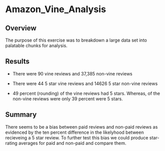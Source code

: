 # Amazon_Vine_Analysis

## Overview
The purpose of this exercise was to breakdown a large data set into palatable chunks for analysis.

## Results

- There were 90 vine reviews and 37,385 non-vine reviews

- There were 44 5 star vine reviews and 14626 5 star non-vine reviews

- 49 percent (rounding) of the vine reviews had 5 stars. Whereas, of the non-vine reviews were only 39 percent were 5 stars.


## Summary

There seems to be a bias between paid reviews and non-paid reviews as evidenced by the ten percent difference in the likelyhood between recieveing a 5 star review.
To further test this bias we could produce star-rating averages for paid and non-paid and compare them.

